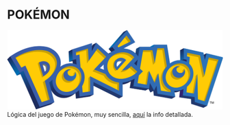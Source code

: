# POKÉMON
<img src = "./logo.png" alt = "Logo">
Lógica del juego de Pokémon, muy sencilla, <a href = "https://cuadernodelprogramador.blogspot.com/2021/07/pokemon.html">aquí</a> la info detallada.
